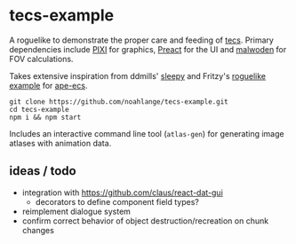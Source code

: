 # tecs-example

A roguelike to demonstrate the proper care and feeding of [tecs](https://github.com/noahlange/tecs). Primary dependencies include [PIXI](https://pixijs.io/) for graphics, [Preact](https://preactjs.com/) for the UI and [malwoden](https://malwoden.com/) for FOV calculations.

Takes extensive inspiration from ddmills' [sleepy](https://github.com/ddmills/sleepy)
and Fritzy's [roguelike example](https://github.com/fritzy/ecs-js-example) for [ape-ecs](https://github.com/fritzy/ape-ecs).

```
git clone https://github.com/noahlange/tecs-example.git
cd tecs-example
npm i && npm start
```

Includes an interactive command line tool (`atlas-gen`) for generating image atlases with animation data.

## ideas / todo

- integration with https://github.com/claus/react-dat-gui
  - decorators to define component field types?
- reimplement dialogue system
- confirm correct behavior of object destruction/recreation on chunk changes

